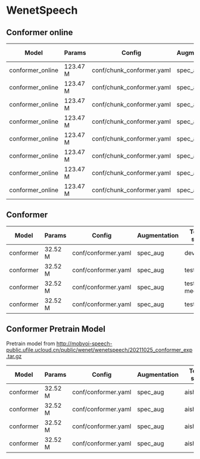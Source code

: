 # WenetSpeech

## Conformer online

| Model | Params | Config | Augmentation| Test set | Decode method | Valid Loss | CER |  
| --- | --- | --- | --- | --- | --- | --- | --- |
| conformer_online | 123.47 M | conf/chunk_conformer.yaml | spec_aug  | test net | attention | 9.329 | 0.1102 |  
| conformer_online | 123.47 M | conf/chunk_conformer.yaml | spec_aug  | test net | ctc_greedy_search | 9.329 | 0.1207 |  
| conformer_online | 123.47 M | conf/chunk_conformer.yaml | spec_aug  | test net | ctc_prefix_beam_search | 9.329 | 0.1203 |  
| conformer_online | 123.47 M | conf/chunk_conformer.yaml | spec_aug  | test net | attention_rescoring | 9.329  | 0.1100 |  
| conformer_online | 123.47 M | conf/chunk_conformer.yaml | spec_aug  | test meeting | attention | 9.329 | 0.1992 |  
| conformer_online | 123.47 M | conf/chunk_conformer.yaml | spec_aug  | test meeting | ctc_greedy_search | 9.329 | 0.1960 |  
| conformer_online | 123.47 M | conf/chunk_conformer.yaml | spec_aug  | test meeting | ctc_prefix_beam_search | 9.329 | 0.1946 |  
| conformer_online | 123.47 M | conf/chunk_conformer.yaml | spec_aug  | test meeting | attention_rescoring | 9.329  | 0.1879|  

## Conformer

| Model | Params | Config | Augmentation| Test set | Decode method | Loss | CER |  
| --- | --- | --- | --- | --- | --- | --- | --- |
| conformer | 32.52 M | conf/conformer.yaml | spec_aug  | dev | attention |  |  |  
| conformer | 32.52 M | conf/conformer.yaml | spec_aug  | test net | ctc_greedy_search |  |  |  
| conformer | 32.52 M | conf/conformer.yaml | spec_aug  | test meeting | ctc_prefix_beam_search |  |  |  
| conformer | 32.52 M | conf/conformer.yaml | spec_aug  | test net | attention_rescoring |  |  |  



## Conformer Pretrain Model

Pretrain model from http://mobvoi-speech-public.ufile.ucloud.cn/public/wenet/wenetspeech/20211025_conformer_exp.tar.gz

| Model | Params | Config | Augmentation| Test set | Decode method | Loss | CER |  
| --- | --- | --- | --- | --- | --- | --- | --- |
| conformer | 32.52 M | conf/conformer.yaml | spec_aug  | aishell1 | attention | - | 0.048456 |  
| conformer | 32.52 M | conf/conformer.yaml | spec_aug  | aishell1 | ctc_greedy_search | - | 0.052534 |  
| conformer | 32.52 M | conf/conformer.yaml | spec_aug  | aishell1 | ctc_prefix_beam_search | - | 0.052915 |  
| conformer | 32.52 M | conf/conformer.yaml | spec_aug  | aishell1 | attention_rescoring | - | 0.047904 |  
